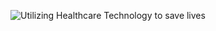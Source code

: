 ![Utilizing Healthcare Technology to save lives](https://github.com/kenishadcosta/images/assets/85060661/53b4a229-0a5c-46b6-866f-f2f59b62c898)

